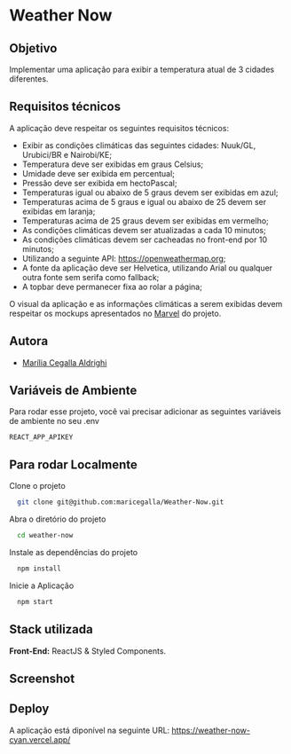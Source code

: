 # Weather Now

## Objetivo

Implementar uma aplicação para exibir a temperatura atual de 3 cidades diferentes.

## Requisitos técnicos

A aplicação deve respeitar os seguintes requisitos técnicos:

- Exibir as condições climáticas das seguintes cidades: Nuuk/GL, Urubici/BR e Nairobi/KE;
- Temperatura deve ser exibidas em graus Celsius;
- Umidade deve ser exibida em percentual;
- Pressão deve ser exibida em hectoPascal;
- Temperaturas igual ou abaixo de 5 graus devem ser exibidas em azul;
- Temperaturas acima de 5 graus e igual ou abaixo de 25 devem ser exibidas
em laranja;
- Temperaturas acima de 25 graus devem ser exibidas em vermelho;
- As condições climáticas devem ser atualizadas a cada 10 minutos;
- As condições climáticas devem ser cacheadas no front-end por 10 minutos;
- Utilizando a seguinte API: https://openweathermap.org;
- A fonte da aplicação deve ser Helvetica, utilizando Arial ou qualquer outra fonte sem serifa como fallback;
- A topbar deve permanecer fixa ao rolar a página;

O visual da aplicação e as informações climáticas a serem exibidas devem respeitar os mockups apresentados no [Marvel](https://marvelapp.com/prototype/13gd240g/screen/55669566?sign_up_origin=player) do projeto.

## Autora

- [Marília Cegalla Aldrighi](https://www.linkedin.com/in/marilia-aldrighi/)

## Variáveis de Ambiente

Para rodar esse projeto, você vai precisar adicionar as seguintes variáveis de ambiente no seu .env

`REACT_APP_APIKEY`

## Para rodar Localmente

Clone o projeto

```bash
  git clone git@github.com:maricegalla/Weather-Now.git
```

Abra o diretório do projeto

```bash
  cd weather-now
```

Instale as dependências do projeto

```bash
  npm install
```

Inicie a Aplicação

```bash
  npm start
```
## Stack utilizada

**Front-End:** ReactJS & Styled Components.

## Screenshot


## Deploy

A aplicação está diponível na seguinte URL: https://weather-now-cyan.vercel.app/
